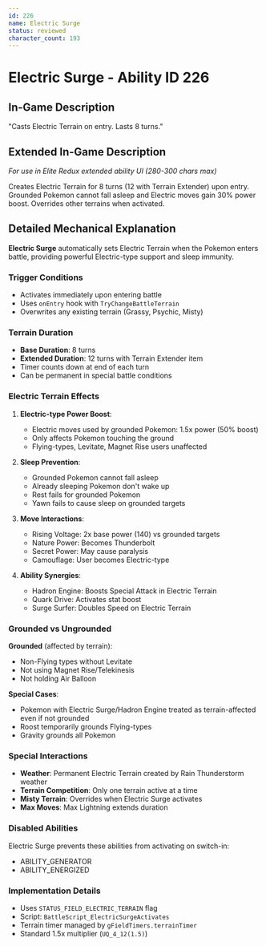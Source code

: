 ```yaml
---
id: 226
name: Electric Surge
status: reviewed
character_count: 193
---
```


# Electric Surge - Ability ID 226

## In-Game Description
"Casts Electric Terrain on entry. Lasts 8 turns."

## Extended In-Game Description
*For use in Elite Redux extended ability UI (280-300 chars max)*

Creates Electric Terrain for 8 turns (12 with Terrain Extender) upon entry. Grounded Pokemon cannot fall asleep and Electric moves gain 30% power boost. Overrides other terrains when activated.

## Detailed Mechanical Explanation
**Electric Surge** automatically sets Electric Terrain when the Pokemon enters battle, providing powerful Electric-type support and sleep immunity.

### Trigger Conditions
- Activates immediately upon entering battle
- Uses `onEntry` hook with `TryChangeBattleTerrain`
- Overwrites any existing terrain (Grassy, Psychic, Misty)

### Terrain Duration
- **Base Duration**: 8 turns
- **Extended Duration**: 12 turns with Terrain Extender item
- Timer counts down at end of each turn
- Can be permanent in special battle conditions

### Electric Terrain Effects
1. **Electric-type Power Boost**:
   - Electric moves used by grounded Pokemon: 1.5x power (50% boost)
   - Only affects Pokemon touching the ground
   - Flying-types, Levitate, Magnet Rise users unaffected

2. **Sleep Prevention**:
   - Grounded Pokemon cannot fall asleep
   - Already sleeping Pokemon don't wake up
   - Rest fails for grounded Pokemon
   - Yawn fails to cause sleep on grounded targets

3. **Move Interactions**:
   - Rising Voltage: 2x base power (140) vs grounded targets
   - Nature Power: Becomes Thunderbolt
   - Secret Power: May cause paralysis
   - Camouflage: User becomes Electric-type

4. **Ability Synergies**:
   - Hadron Engine: Boosts Special Attack in Electric Terrain
   - Quark Drive: Activates stat boost
   - Surge Surfer: Doubles Speed on Electric Terrain

### Grounded vs Ungrounded
**Grounded** (affected by terrain):
- Non-Flying types without Levitate
- Not using Magnet Rise/Telekinesis
- Not holding Air Balloon

**Special Cases**:
- Pokemon with Electric Surge/Hadron Engine treated as terrain-affected even if not grounded
- Roost temporarily grounds Flying-types
- Gravity grounds all Pokemon

### Special Interactions
- **Weather**: Permanent Electric Terrain created by Rain Thunderstorm weather
- **Terrain Competition**: Only one terrain active at a time
- **Misty Terrain**: Overrides when Electric Surge activates
- **Max Moves**: Max Lightning extends duration

### Disabled Abilities
Electric Surge prevents these abilities from activating on switch-in:
- ABILITY_GENERATOR
- ABILITY_ENERGIZED

### Implementation Details
- Uses `STATUS_FIELD_ELECTRIC_TERRAIN` flag
- Script: `BattleScript_ElectricSurgeActivates`
- Terrain timer managed by `gFieldTimers.terrainTimer`
- Standard 1.5x multiplier (`UQ_4_12(1.5)`)